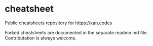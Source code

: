 cheatsheet
==========

Public cheatsheets repository for https://kan.codes

Forked cheatsheets are documented in the separate readme.md file. Contributation is always welcome.
